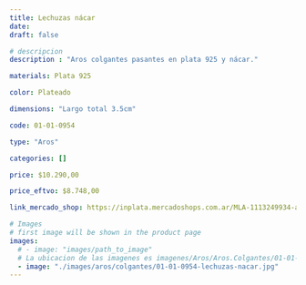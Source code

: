 ```yaml
---
title: Lechuzas nácar
date: 
draft: false

# descripcion
description : "Aros colgantes pasantes en plata 925 y nácar."

materials: Plata 925

color: Plateado

dimensions: "Largo total 3.5cm"

code: 01-01-0954

type: "Aros"

categories: []

price: $10.290,00

price_eftvo: $8.748,00

link_mercado_shop: https://inplata.mercadoshops.com.ar/MLA-1113249934-aros-colgantes-lechuzas-plata-925-y-nácar-natural-_JM

# Images
# first image will be shown in the product page
images:
  # - image: "images/path_to_image"
  # La ubicacion de las imagenes es imagenes/Aros/Aros.Colgantes/01-01-0954-lechuzas-nacar
  - image: "./images/aros/colgantes/01-01-0954-lechuzas-nacar.jpg"
---
```

